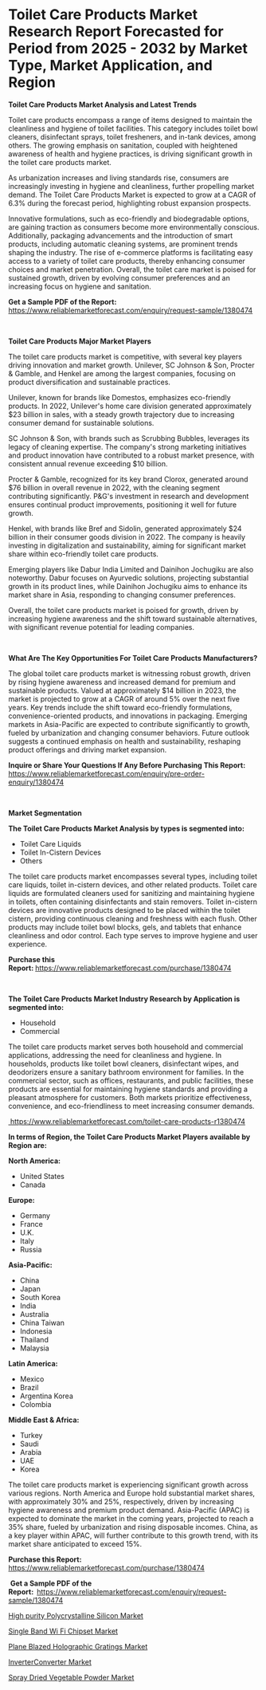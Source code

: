 <p><h1>Toilet Care Products Market Research Report Forecasted for Period from 2025 -  2032 by Market Type, Market Application, and Region</h1></p><p><strong>Toilet Care Products Market Analysis and Latest Trends</strong></p>
<p><p>Toilet care products encompass a range of items designed to maintain the cleanliness and hygiene of toilet facilities. This category includes toilet bowl cleaners, disinfectant sprays, toilet fresheners, and in-tank devices, among others. The growing emphasis on sanitation, coupled with heightened awareness of health and hygiene practices, is driving significant growth in the toilet care products market.</p><p>As urbanization increases and living standards rise, consumers are increasingly investing in hygiene and cleanliness, further propelling market demand. The Toilet Care Products Market is expected to grow at a CAGR of 6.3% during the forecast period, highlighting robust expansion prospects. </p><p>Innovative formulations, such as eco-friendly and biodegradable options, are gaining traction as consumers become more environmentally conscious. Additionally, packaging advancements and the introduction of smart products, including automatic cleaning systems, are prominent trends shaping the industry. The rise of e-commerce platforms is facilitating easy access to a variety of toilet care products, thereby enhancing consumer choices and market penetration. Overall, the toilet care market is poised for sustained growth, driven by evolving consumer preferences and an increasing focus on hygiene and sanitation.</p></p>
<p><strong>Get a Sample PDF of the Report:&nbsp;</strong> <a href="https://www.reliablemarketforecast.com/enquiry/request-sample/1380474?utm_campaign=2219&utm_medium=2&utm_source=Github&utm_content=ia&utm_term=05022025&utm_id=toilet-care-products">https://www.reliablemarketforecast.com/enquiry/request-sample/1380474</a></p>
<p>&nbsp;</p>
<p><strong>Toilet Care Products Major Market Players</strong></p>
<p><p>The toilet care products market is competitive, with several key players driving innovation and market growth. Unilever, SC Johnson & Son, Procter & Gamble, and Henkel are among the largest companies, focusing on product diversification and sustainable practices.</p><p>Unilever, known for brands like Domestos, emphasizes eco-friendly products. In 2022, Unilever's home care division generated approximately $23 billion in sales, with a steady growth trajectory due to increasing consumer demand for sustainable solutions.</p><p>SC Johnson & Son, with brands such as Scrubbing Bubbles, leverages its legacy of cleaning expertise. The company's strong marketing initiatives and product innovation have contributed to a robust market presence, with consistent annual revenue exceeding $10 billion.</p><p>Procter & Gamble, recognized for its key brand Clorox, generated around $76 billion in overall revenue in 2022, with the cleaning segment contributing significantly. P&G's investment in research and development ensures continual product improvements, positioning it well for future growth.</p><p>Henkel, with brands like Bref and Sidolin, generated approximately $24 billion in their consumer goods division in 2022. The company is heavily investing in digitalization and sustainability, aiming for significant market share within eco-friendly toilet care products.</p><p>Emerging players like Dabur India Limited and Dainihon Jochugiku are also noteworthy. Dabur focuses on Ayurvedic solutions, projecting substantial growth in its product lines, while Dainihon Jochugiku aims to enhance its market share in Asia, responding to changing consumer preferences.</p><p>Overall, the toilet care products market is poised for growth, driven by increasing hygiene awareness and the shift toward sustainable alternatives, with significant revenue potential for leading companies.</p></p>
<p>&nbsp;</p>
<p><strong>What Are The Key Opportunities For Toilet Care Products Manufacturers?</strong></p>
<p><p>The global toilet care products market is witnessing robust growth, driven by rising hygiene awareness and increased demand for premium and sustainable products. Valued at approximately $14 billion in 2023, the market is projected to grow at a CAGR of around 5% over the next five years. Key trends include the shift toward eco-friendly formulations, convenience-oriented products, and innovations in packaging. Emerging markets in Asia-Pacific are expected to contribute significantly to growth, fueled by urbanization and changing consumer behaviors. Future outlook suggests a continued emphasis on health and sustainability, reshaping product offerings and driving market expansion.</p></p>
<p><strong>Inquire or Share Your Questions If Any Before Purchasing This Report:</strong> <a href="https://www.reliablemarketforecast.com/enquiry/pre-order-enquiry/1380474?utm_campaign=2219&utm_medium=2&utm_source=Github&utm_content=ia&utm_term=05022025&utm_id=toilet-care-products">https://www.reliablemarketforecast.com/enquiry/pre-order-enquiry/1380474</a></p>
<p>&nbsp;</p>
<p><strong>Market Segmentation</strong></p>
<p><strong>The Toilet Care Products Market Analysis by types is segmented into:</strong></p>
<p><ul><li>Toilet Care Liquids</li><li>Toilet In-Cistern Devices</li><li>Others</li></ul></p>
<p><p>The toilet care products market encompasses several types, including toilet care liquids, toilet in-cistern devices, and other related products. Toilet care liquids are formulated cleaners used for sanitizing and maintaining hygiene in toilets, often containing disinfectants and stain removers. Toilet in-cistern devices are innovative products designed to be placed within the toilet cistern, providing continuous cleaning and freshness with each flush. Other products may include toilet bowl blocks, gels, and tablets that enhance cleanliness and odor control. Each type serves to improve hygiene and user experience.</p></p>
<p><strong>Purchase this Report:&nbsp;</strong><a href="https://www.reliablemarketforecast.com/purchase/1380474?utm_campaign=2219&utm_medium=2&utm_source=Github&utm_content=ia&utm_term=05022025&utm_id=toilet-care-products">https://www.reliablemarketforecast.com/purchase/1380474</a></p>
<p>&nbsp;</p>
<p><strong>The Toilet Care Products Market Industry Research by Application is segmented into:</strong></p>
<p><ul><li>Household</li><li>Commercial</li></ul></p>
<p><p>The toilet care products market serves both household and commercial applications, addressing the need for cleanliness and hygiene. In households, products like toilet bowl cleaners, disinfectant wipes, and deodorizers ensure a sanitary bathroom environment for families. In the commercial sector, such as offices, restaurants, and public facilities, these products are essential for maintaining hygiene standards and providing a pleasant atmosphere for customers. Both markets prioritize effectiveness, convenience, and eco-friendliness to meet increasing consumer demands.</p></p>
<p><a href="https://www.reliablemarketforecast.com/toilet-care-products-r1380474?utm_campaign=2219&utm_medium=2&utm_source=Github&utm_content=ia&utm_term=05022025&utm_id=toilet-care-products">&nbsp;https://www.reliablemarketforecast.com/toilet-care-products-r1380474</a></p>
<p><strong>In terms of Region, the Toilet Care Products Market Players available by Region are:</strong></p>
<p>
    <p> <strong> North America: </strong>
        <ul>
            <li>United States</li>
            <li>Canada</li>
        </ul>
        </p> 
    <p> <strong> Europe: </strong>
        <ul>
            <li>Germany</li>
            <li>France</li>
            <li>U.K.</li>
            <li>Italy</li>
            <li>Russia</li>
        </ul>
        </p> 
    <p> <strong> Asia-Pacific: </strong>
        <ul>
            <li>China</li>
            <li>Japan</li>
            <li>South Korea</li>
            <li>India</li>
            <li>Australia</li>
            <li>China Taiwan</li>
            <li>Indonesia</li>
            <li>Thailand</li>
            <li>Malaysia</li>
        </ul>
        </p> 
    <p> <strong> Latin America: </strong>
        <ul>
            <li>Mexico</li>
            <li>Brazil</li>
            <li>Argentina Korea</li>
            <li>Colombia</li>
        </ul>
        </p> 
    <p> <strong> Middle East & Africa: </strong>
        <ul>
            <li>Turkey</li>
            <li>Saudi</li>
            <li>Arabia</li>
            <li>UAE</li>
            <li>Korea</li>
        </ul>
    </p>
    </p>
<p><p>The toilet care products market is experiencing significant growth across various regions. North America and Europe hold substantial market shares, with approximately 30% and 25%, respectively, driven by increasing hygiene awareness and premium product demand. Asia-Pacific (APAC) is expected to dominate the market in the coming years, projected to reach a 35% share, fueled by urbanization and rising disposable incomes. China, as a key player within APAC, will further contribute to this growth trend, with its market share anticipated to exceed 15%.</p></p>
<p><strong>Purchase this Report: </strong><a href="https://www.reliablemarketforecast.com/purchase/1380474?utm_campaign=2219&utm_medium=2&utm_source=Github&utm_content=ia&utm_term=05022025&utm_id=toilet-care-products">https://www.reliablemarketforecast.com/purchase/1380474</a></p>
<p>&nbsp;<strong>Get a Sample PDF of the Report:&nbsp;&nbsp;</strong><a href="https://www.reliablemarketforecast.com/enquiry/request-sample/1380474?utm_campaign=2219&utm_medium=2&utm_source=Github&utm_content=ia&utm_term=05022025&utm_id=toilet-care-products">https://www.reliablemarketforecast.com/enquiry/request-sample/1380474</a></p>
<p><strong></strong></p>
<p><p><a href="https://www.linkedin.com/pulse/comprehensive-high-purity-polycrystalline-silicon-market-zoaoe?utm_campaign=2219&utm_medium=2&utm_source=Github&utm_content=ia&utm_term=05022025&utm_id=toilet-care-products">High purity Polycrystalline Silicon Market</a></p><p><a href="https://www.linkedin.com/pulse/examining-market-drivers-single-band-wi-fi-chipset-expected-enfne?utm_campaign=2219&utm_medium=2&utm_source=Github&utm_content=ia&utm_term=05022025&utm_id=toilet-care-products">Single Band Wi Fi Chipset Market</a></p><p><a href="https://www.linkedin.com/pulse/strategic-roadmap-global-plane-blazed-holographic-gratings-eopre?utm_campaign=2219&utm_medium=2&utm_source=Github&utm_content=ia&utm_term=05022025&utm_id=toilet-care-products">Plane Blazed Holographic Gratings Market</a></p><p><a href="https://www.linkedin.com/pulse/inverterconverter-market-size-growing-cagr-79-from-2025-lp0se?utm_campaign=2219&utm_medium=2&utm_source=Github&utm_content=ia&utm_term=05022025&utm_id=toilet-care-products">InverterConverter Market</a></p><p><a href="https://www.linkedin.com/pulse/unlocking-insights-spray-dried-vegetable-powder-market-3w7ze?utm_campaign=2219&utm_medium=2&utm_source=Github&utm_content=ia&utm_term=05022025&utm_id=toilet-care-products">Spray Dried Vegetable Powder Market</a></p></p>